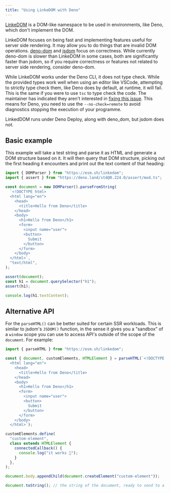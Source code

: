 ```yaml
---
title: "Using LinkeDOM with Deno"
---
```


[LinkeDOM](https://github.com/WebReflection/linkedom) is a DOM-like namespace to
be used in environments, like Deno, which don't implement the DOM.

LinkeDOM focuses on being fast and implementing features useful for server side
rendering. It may allow you to do things that are invalid DOM operations.
[deno-dom](./deno_dom.md) and [jsdom](./jsdom.md) focus on correctness. While
currently deno-dom is slower than LinkeDOM in some cases, both are significantly
faster than jsdom, so if you require correctness or features not related to
server side rendering, consider deno-dom.

While LinkeDOM works under the Deno CLI, it does not type check. While the
provided types work well when using an editor like VSCode, attempting to
strictly type check them, like Deno does by default, at runtime, it will fail.
This is the same if you were to use `tsc` to type check the code. The maintainer
has indicated they aren't interested in
[fixing this issue](https://github.com/WebReflection/linkedom/issues/87). This
means for Deno, you need to use the `--no-check=remote` to avoid diagnostics
stopping the execution of your programme.

LinkedDOM runs under Deno Deploy, along with deno_dom, but jsdom does not.

## Basic example

This example will take a test string and parse it as HTML and generate a DOM
structure based on it. It will then query that DOM structure, picking out the
first heading it encounters and print out the text content of that heading:

```ts
import { DOMParser } from "https://esm.sh/linkedom";
import { assert } from "https://deno.land/std@0.224.0/assert/mod.ts";

const document = new DOMParser().parseFromString(
  `<!DOCTYPE html>
  <html lang="en">
    <head>
      <title>Hello from Deno</title>
    </head>
    <body>
      <h1>Hello from Deno</h1>
      <form>
        <input name="user">
        <button>
          Submit
        </button>
      </form>
    </body>
  </html>`,
  "text/html",
);

assert(document);
const h1 = document.querySelector("h1");
assert(h1);

console.log(h1.textContent);
```

## Alternative API

For the `parseHTML()` can be better suited for certain SSR workloads. This is
similar to jsdom's `JSDOM()` function, in the sense it gives you a "sandbox" of
a `window` scope you can use to access API's outside of the scope of the
`document`. For example:

```ts
import { parseHTML } from "https://esm.sh/linkedom";

const { document, customElements, HTMLElement } = parseHTML(`<!DOCTYPE html>
  <html lang="en">
    <head>
      <title>Hello from Deno</title>
    </head>
    <body>
      <h1>Hello from Deno</h1>
      <form>
        <input name="user">
        <button>
          Submit
        </button>
      </form>
    </body>
  </html>`);

customElements.define(
  "custom-element",
  class extends HTMLElement {
    connectedCallback() {
      console.log("it works 🥳");
    }
  },
);

document.body.appendChild(document.createElement("custom-element"));

document.toString(); // the string of the document, ready to send to a client
```
